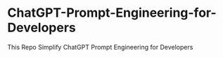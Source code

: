 # ChatGPT-Prompt-Engineering-for-Developers
This Repo Simplify ChatGPT Prompt Engineering for Developers
